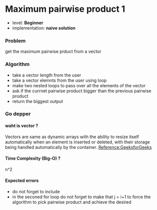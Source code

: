 # Maximum pairwise product 1 
* level: **Beginner**
* implementation: **naive solution**


### Problem
 get the maximum pairwise prduct from a vector

### Algorithm
 - take a vector length from the user
 - take a vector elemnts from the user using loop
 - make two nested loops to pass over all the elements of the vector
 - ask if the currnet pairwise product bigger than the previous pairwise product
 - return the biggest output 

### Go depper

#### waht is vector ? 
Vectors are same as dynamic arrays with the ability to resize itself automatically when an element is inserted or deleted, with their storage being handled automatically by the container. [Reference:GeeksforGeeks](https://www.geeksforgeeks.org/vector-in-cpp-stl/)

#### Time Complexity (Big-O) ?
 n^2 

#### Expected errors

 - do not forget to include <vector>
 - in the seconed for loop do not forget to make that j = i+1 to force the algorithm to pick pairwise product and achieve the desired
